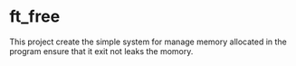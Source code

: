 # ft_free
This project create the simple system for manage memory allocated in the program ensure that it exit not leaks the momory.
